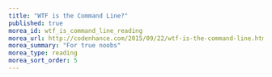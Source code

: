 ```yaml
---
title: "WTF is the Command Line?"
published: true
morea_id: wtf_is_command_line_reading
morea_url: http://codenhance.com/2015/09/22/wtf-is-the-command-line.html
morea_summary: "For true noobs"
morea_type: reading
morea_sort_order: 5
---
```

